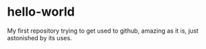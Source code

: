 # hello-world
My first repository
trying to get used to github, amazing as it is, just astonished by its uses.
